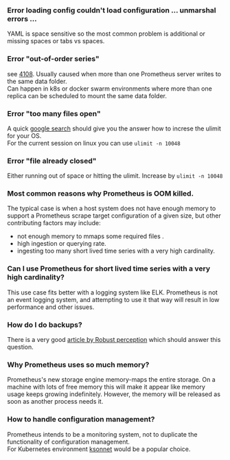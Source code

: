 ### Error loading config couldn't load configuration ... unmarshal errors ...
YAML is space sensitive so the most common problem is additional or missing spaces or tabs vs spaces.


### Error "out-of-order series"
see [4108](https://github.com/prometheus/prometheus/issues/4108). Usually caused when more than one Prometheus server writes to the same data folder. <br/>
Can happen in k8s or docker swarm environments where more than one replica can be scheduled to mount the same data folder.

### Error "too many files open"
A quick [google search](https://www.google.co.uk/search?q=how+to+increase+ulimit) should give you the answer how to increse the ulimit for your OS. <br/>
For the current session on linux you can use `ulimit -n 10048`

### Error "file already closed"
Either running out of space or hitting the ulimit. 
Increase by `ulimit -n 10048`

### Most common reasons why Prometheus is OOM killed.

The typical case is when a host system does not have enough memory to support a Prometheus scrape target configuration of a given size, but other contributing factors may include:

 - not enough memory to mmaps some required files .
 - high ingestion or querying rate.
 - ingesting too many short lived time series with a very high cardinality.

### Can I use Prometheus for short lived time series with a very high cardinality?
This use case fits better with a logging system like ELK. Prometheus is not an event logging system, and attempting to use it that way will result in low performance and other issues.

### How do I do backups?
There is a very good [article by Robust perception](https://www.robustperception.io/taking-snapshots-of-prometheus-data/) which should answer this question.

### Why Prometheus uses so much memory?
Prometheus's new storage engine memory-maps the entire storage. On a machine with lots of free memory this will make it appear like memory usage keeps growing indefinitely. However, the memory will be released as soon as another process needs it.

### How to handle configuration management?
Prometheus intends to be a monitoring system, not to duplicate the functionality of configuration management.<br/>
For Kubernetes environment [ksonnet](https://ksonnet.io/) would be a popular choice.

